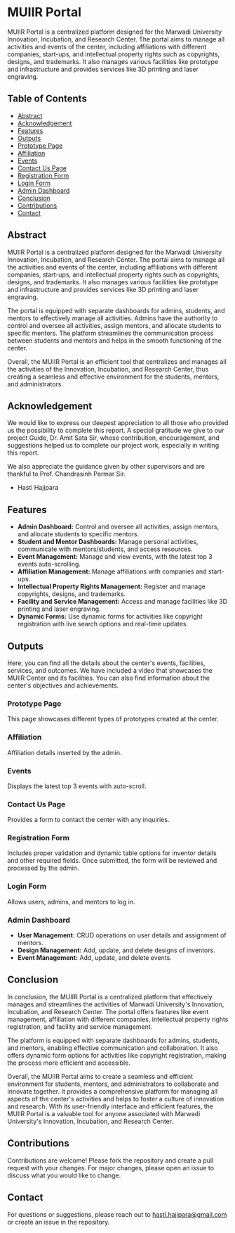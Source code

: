 # MUIIR Portal

MUIIR Portal is a centralized platform designed for the Marwadi University Innovation, Incubation, and Research Center. The portal aims to manage all activities and events of the center, including affiliations with different companies, start-ups, and intellectual property rights such as copyrights, designs, and trademarks. It also manages various facilities like prototype and infrastructure and provides services like 3D printing and laser engraving.

## Table of Contents

- [Abstract](#abstract)
- [Acknowledgement](#acknowledgement)
- [Features](#features)
- [Outputs](#outputs)
- [Prototype Page](#prototype-page)
- [Affiliation](#affiliation)
- [Events](#events)
- [Contact Us Page](#contact-us-page)
- [Registration Form](#registration-form)
- [Login Form](#login-form)
- [Admin Dashboard](#admin-dashboard)
- [Conclusion](#conclusion)
- [Contributions](#contributions)
- [Contact](#contact)

## Abstract

MUIIR Portal is a centralized platform designed for the Marwadi University Innovation, Incubation, and Research Center. The portal aims to manage all the activities and events of the center, including affiliations with different companies, start-ups, and intellectual property rights such as copyrights, designs, and trademarks. It also manages various facilities like prototype and infrastructure and provides services like 3D printing and laser engraving.

The portal is equipped with separate dashboards for admins, students, and mentors to effectively manage all activities. Admins have the authority to control and oversee all activities, assign mentors, and allocate students to specific mentors. The platform streamlines the communication process between students and mentors and helps in the smooth functioning of the center.

Overall, the MUIIR Portal is an efficient tool that centralizes and manages all the activities of the Innovation, Incubation, and Research Center, thus creating a seamless and effective environment for the students, mentors, and administrators.

## Acknowledgement

We would like to express our deepest appreciation to all those who provided us the possibility to complete this report. A special gratitude we give to our project Guide, Dr. Amit Sata Sir, whose contribution, encouragement, and suggestions helped us to complete our project work, especially in writing this report.

We also appreciate the guidance given by other supervisors and are thankful to Prof. Chandrasinh Parmar Sir.

- Hasti Hajipara

## Features

- **Admin Dashboard:** Control and oversee all activities, assign mentors, and allocate students to specific mentors.
- **Student and Mentor Dashboards:** Manage personal activities, communicate with mentors/students, and access resources.
- **Event Management:** Manage and view events, with the latest top 3 events auto-scrolling.
- **Affiliation Management:** Manage affiliations with companies and start-ups.
- **Intellectual Property Rights Management:** Register and manage copyrights, designs, and trademarks.
- **Facility and Service Management:** Access and manage facilities like 3D printing and laser engraving.
- **Dynamic Forms:** Use dynamic forms for activities like copyright registration with live search options and real-time updates.

## Outputs

Here, you can find all the details about the center's events, facilities, services, and outcomes. We have included a video that showcases the MUIIR Center and its facilities. You can also find information about the center's objectives and achievements.

### Prototype Page

This page showcases different types of prototypes created at the center.

### Affiliation

Affiliation details inserted by the admin.

### Events

Displays the latest top 3 events with auto-scroll.

### Contact Us Page

Provides a form to contact the center with any inquiries.

### Registration Form

Includes proper validation and dynamic table options for inventor details and other required fields. Once submitted, the form will be reviewed and processed by the admin.

### Login Form

Allows users, admins, and mentors to log in.

### Admin Dashboard

- **User Management:** CRUD operations on user details and assignment of mentors.
- **Design Management:** Add, update, and delete designs of inventors.
- **Event Management:** Add, update, and delete events.

## Conclusion

In conclusion, the MUIIR Portal is a centralized platform that effectively manages and streamlines the activities of Marwadi University's Innovation, Incubation, and Research Center. The portal offers features like event management, affiliation with different companies, intellectual property rights registration, and facility and service management.

The platform is equipped with separate dashboards for admins, students, and mentors, enabling effective communication and collaboration. It also offers dynamic form options for activities like copyright registration, making the process more efficient and accessible.

Overall, the MUIIR Portal aims to create a seamless and efficient environment for students, mentors, and administrators to collaborate and innovate together. It provides a comprehensive platform for managing all aspects of the center's activities and helps to foster a culture of innovation and research. With its user-friendly interface and efficient features, the MUIIR Portal is a valuable tool for anyone associated with Marwadi University's Innovation, Incubation, and Research Center.

## Contributions

Contributions are welcome! Please fork the repository and create a pull request with your changes. For major changes, please open an issue to discuss what you would like to change.

## Contact

For questions or suggestions, please reach out to hasti.hajipara@gmail.com or create an issue in the repository.


